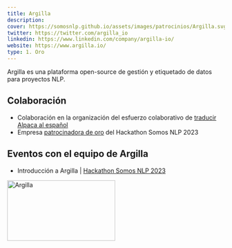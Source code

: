 ```yaml
---
title: Argilla
description:
cover: https://somosnlp.github.io/assets/images/patrocinios/Argilla.svg
twitter: https://twitter.com/argilla_io
linkedin: https://www.linkedin.com/company/argilla-io/
website: https://www.argilla.io/
type: 1. Oro
---
```


Argilla es una plataforma open-source de gestión y etiquetado de datos para proyectos NLP.  

## Colaboración

- Colaboración en la organización del esfuerzo colaborativo de [traducir Alpaca al español](https://huggingface.co/datasets/somosnlp/somos-clean-alpaca-es)
- Empresa [patrocinadora de oro](https://somosnlp.org/blog/anuncio-patrocinios) del Hackathon Somos NLP 2023

## Eventos con el equipo de Argilla

- Introducción a Argilla | [Hackathon Somos NLP 2023](https://somosnlp.org/hackathon)

<EventSummary
    description="En este taller, usaremos Argilla para sacar el máximo provecho a todas las innovaciones recientes en el mundo del PLN. En particular, intentaremos responder a la siguiente pregunta : ¿cómo evaluar, adaptar y crear modelos incorporando feedback humano en tus proyectos de PLN?"
    poster="https://somosnlp.github.io/assets/images/eventos/230321_etiquetado_de_datos_con_argilla.jpg"
    video="https://www.youtube.com/embed/kXx8nDGc4bw"
    name=""
    website=""
    twitter=""
    linkedin=""
    github=""
    bio=""
/>

<div class="flex justify-center">
    <img alt="Argilla" width="250" height="140" 
    src="https://somosnlp.github.io/assets/images/patrocinios/Argilla.svg" />
</div>
